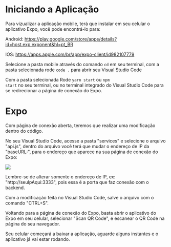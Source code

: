 # Iniciando a Aplicação

Para vizualizar a aplicação mobile, terá que instalar em seu celular o aplicativo Expo, você pode encontrá-lo para:

Android: https://play.google.com/store/apps/details?id=host.exp.exponent&hl=pt_BR

IOS: https://apps.apple.com/br/app/expo-client/id982107779

Selecione a pasta mobile através do comando <code>cd</code> em seu terminal, com a pasta selecionada rode <code>code .</code> para abrir seu Visual Studio Code

Com a pasta selecionada Rode <code>yarn start</code> ou <code>npm start</code> no seu terminal, ou no terminal integrado do Visual Studio Code para se redirecionar a página de conexão do Expo.

# Expo

Com página de conexão aberta, teremos que realizar uma modificação dentro do código.

No seu Visual Studio Code, acesse a pasta "services" e selecione o arquivo "api.js", dentro do arquivo você terá que mudar o endereço de IP da "baseURL:", para o endereço que aparece na sua página de conexão do Expo:

<img src="https://imgur.com/HHid4bG.png" align="center" style="max-width:100%;">

Lembre-se de alterar somente o endereço de IP, ex: "http://seuIpAqui:3333", pois essa é a porta que faz conexão com o backend.

Com a modificação feita no Visual Studio Code, salve o arquivo com o comando "CTRL+S".

Voltando para a página de conexão do Expo, basta abrir o aplicativo do Expo em seu celular, selecionar "Scan QR Code", e escanear o QR Code na página do seu navegador.

Seu celular começará a baixar a aplicação, aguarde alguns instantes e o aplicativo já vai estar rodando.
